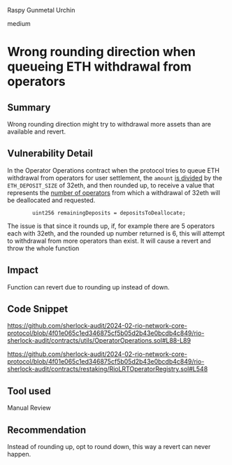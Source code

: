 Raspy Gunmetal Urchin

medium

# Wrong rounding direction when queueing ETH withdrawal from operators

## Summary
Wrong rounding direction might try to withdrawal more assets than are available and revert.

## Vulnerability Detail
In the Operator Operations contract when the protocol tries to queue ETH withdrawal from operators for user settlement, the `amount` [is divided](https://github.com/sherlock-audit/2024-02-rio-network-core-protocol/blob/4f01e065c1ed346875cf5b05d2b43e0bcdb4c849/rio-sherlock-audit/contracts/utils/OperatorOperations.sol#L88-L89) by the `ETH_DEPOSIT_SIZE` of 32eth, and then rounded up, to receive a value that represents the [number of operators](https://github.com/sherlock-audit/2024-02-rio-network-core-protocol/blob/4f01e065c1ed346875cf5b05d2b43e0bcdb4c849/rio-sherlock-audit/contracts/restaking/RioLRTOperatorRegistry.sol#L548) from which a withdrawal of 32eth will be deallocated and requested.

```solidity
        uint256 remainingDeposits = depositsToDeallocate;
```

The issue is that since it rounds up, if, for example there are 5 operators each with 32eth, and the rounded up number returned is 6, this will attempt to withdrawal from more operators than exist. It will cause a revert and throw the whole function
## Impact
Function can revert due to rounding up instead of down.

## Code Snippet
https://github.com/sherlock-audit/2024-02-rio-network-core-protocol/blob/4f01e065c1ed346875cf5b05d2b43e0bcdb4c849/rio-sherlock-audit/contracts/utils/OperatorOperations.sol#L88-L89

https://github.com/sherlock-audit/2024-02-rio-network-core-protocol/blob/4f01e065c1ed346875cf5b05d2b43e0bcdb4c849/rio-sherlock-audit/contracts/restaking/RioLRTOperatorRegistry.sol#L548

## Tool used
Manual Review

## Recommendation
Instead of rounding up, opt to round down, this way a revert can never happen.